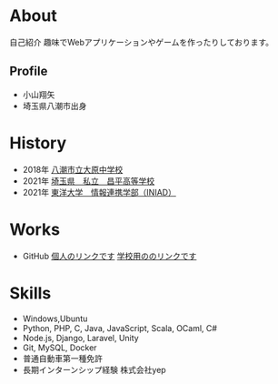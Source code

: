 # About
自己紹介
趣味でWebアプリケーションやゲームを作ったりしております。

## Profile
- 小山翔矢
- 埼玉県八潮市出身

# History
- 2018年 [八潮市立大原中学校](https://www15.schoolweb.ne.jp/swas/index.php?id=1120027)
- 2021年 [埼玉県　私立　昌平高等学校](https://www.shohei.sugito.saitama.jp/contents/hs/)
- 2021年 [東洋大学　情報連携学部（INIAD）](https://www.iniad.org/)

# Works
- GitHub
[個人のリンクです](https://github.com/shoya-koyama)
[学校用ののリンクです](https://github.com/s1f102103189)

# Skills
- Windows,Ubuntu
- Python, PHP, C, Java, JavaScript, Scala, OCaml, C#
- Node.js, Django, Laravel, Unity
- Git, MySQL, Docker
- 普通自動車第一種免許
- 長期インターンシップ経験
株式会社yep
